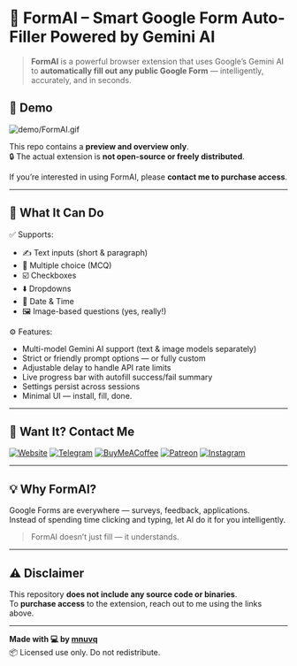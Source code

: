 # 🧠 FormAI – Smart Google Form Auto-Filler Powered by Gemini AI

> **FormAI** is a powerful browser extension that uses Google’s Gemini AI to **automatically fill out any public Google Form** — intelligently, accurately, and in seconds.

## 🎥 Demo

![demo/FormAI.gif](https://raw.githubusercontent.com/ZahidGazi/FormAI-Gemini/refs/heads/main/demo/FormAI.gif)


This repo contains a **preview and overview only**.  
🔒 The actual extension is **not open-source or freely distributed**.

If you’re interested in using FormAI, please **contact me to purchase access**.

---

## 🚀 What It Can Do

✅ Supports:
- ✍️ Text inputs (short & paragraph)
- 🔘 Multiple choice (MCQ)
- ☑️ Checkboxes
- ⬇️ Dropdowns
- 📅 Date & Time
- 🖼️ Image-based questions (yes, really!)

⚙️ Features:
- Multi-model Gemini AI support (text & image models separately)
- Strict or friendly prompt options — or fully custom
- Adjustable delay to handle API rate limits
- Live progress bar with autofill success/fail summary
- Settings persist across sessions
- Minimal UI — install, fill, done.

---

## 💬 Want It? Contact Me

[![Website](https://img.shields.io/badge/Website-zahid.cat-blue)](https://zahid.cat)
[![Telegram](https://img.shields.io/badge/Telegram-@mnuvq-2CA5E0?logo=telegram)](https://t.me/mnuvq)
[![BuyMeACoffee](https://img.shields.io/badge/Buy%20Me%20a%20Coffee-mnuvq-FFDD00?logo=buy-me-a-coffee&logoColor=000)](https://buymeacoffee.com/mnuvq)
[![Patreon](https://img.shields.io/badge/Patreon-mnuvq-F96854?logo=patreon&logoColor=white)](https://patreon.com/mnuvq)
[![Instagram](https://img.shields.io/badge/Instagram-@mnuvq.jp-E4405F?logo=instagram&logoColor=white)](https://instagram.com/mnuvq.jp)

---

## 💡 Why FormAI?

Google Forms are everywhere — surveys, feedback, applications.  
Instead of spending time clicking and typing, let AI do it for you intelligently.

> FormAI doesn’t just fill — it understands.

---

## ⚠️ Disclaimer

This repository **does not include any source code or binaries**.  
To **purchase access** to the extension, reach out to me using the links above.

---

**Made with 💻 by [mnuvq](https://github.com/zahidGazi)**  
📦 Licensed use only. Do not redistribute.
